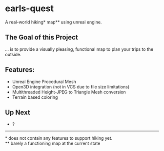 # earls-quest
A real-world hiking* map** using unreal engine.

## The Goal of this Project
... is to provide a visually pleasing, functional map to plan your trips to the outside.

## Features:
* Unreal Engine Procedural Mesh
* Open3D integration (not in VCS due to file size limitations)
* Multithreaded Height-JPEG to Triangle Mesh conversion
* Terrain based coloring

## Up Next
* ?

--- 

<raw>
* does not contain any features to support hiking yet.<br>
** barely a functioning map at the current state<br>
</raw>

